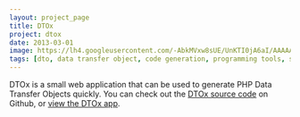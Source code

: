 ```yaml
---
layout: project_page
title: DTOx
project: dtox
date: 2013-03-01
image: https://lh4.googleusercontent.com/-AbkMVxw8sUE/UnKTI0jA6aI/AAAAAAAAJG0/reM5RvOHWEc/w1117-h441-no/dtox.png
tags: [dto, data transfer object, code generation, programming tools, software engineering, php, domain driven design]
---
```

DTOx is a small web application that can be used to generate PHP Data Transfer Objects quickly. You can check out the [DTOx source code](https://github.com/jasonrobertfox/DTOx) on Github, or [view the DTOx app](http://dtox.gopagoda.com/).
